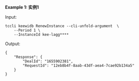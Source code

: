 **Example 1: 实例1**



Input: 

```
tccli keewidb RenewInstance --cli-unfold-argument  \
    --Period 1 \
    --InstanceId kee-lagg****
```

Output: 
```
{
    "Response": {
        "DealId": "1655902381",
        "RequestId": "12eb8b4f-8aab-43df-aea4-7cae92b134a5"
    }
}
```

